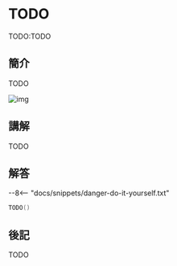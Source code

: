 # TODO

TODO:TODO

## 簡介

TODO

![img](https://imagedelivery.net/cdkaXPuFls5qlrh3GM4hfA/f1fbb924-a757-47a5-2c20-a8f06cc8d600/public)

## 講解

TODO

## 解答

--8<-- "docs/snippets/danger-do-it-yourself.txt"

```swift linenums="1"
TODO()
```

## 後記

TODO
